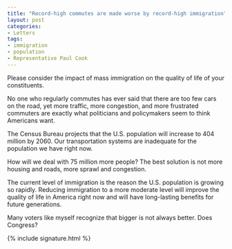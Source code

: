 ```yaml
---
title: "Record-high commutes are made worse by record-high immigration"
layout: post
categories:
- Letters
tags:
- immigration
- population
- Representative Paul Cook
---
```


Please consider the impact of mass immigration on the quality of life of your constituents.

No one who regularly commutes has ever said that there are too few cars on the road, yet more traffic, more congestion, and more frustrated commuters are exactly what politicians and policymakers seem to think Americans want.

The Census Bureau projects that the U.S. population will increase to 404 million by 2060. Our transportation systems are inadequate for the population we have right now.

How will we deal with 75 million more people? The best solution is not more housing and roads, more sprawl and congestion.

The current level of immigration is the reason the U.S. population is growing so rapidly. Reducing immigration to a more moderate level will improve the quality of life in America right now and will have long-lasting benefits for future generations.

Many voters like myself recognize that bigger is not always better. Does Congress?

{% include signature.html %}
